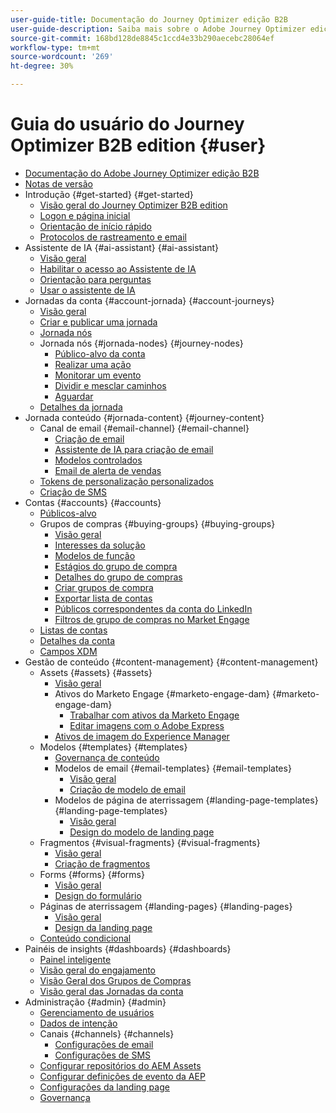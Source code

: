 ```yaml
---
user-guide-title: Documentação do Journey Optimizer edição B2B
user-guide-description: Saiba mais sobre o Adobe Journey Optimizer edição B2B e como você pode usá-lo para orquestrar jornadas de conta e de grupo de compra usando a IA gerativa integrada e a automação líder do setor.
source-git-commit: 168bd128de8845c1ccd4e33b290aecebc28064ef
workflow-type: tm+mt
source-wordcount: '269'
ht-degree: 30%

---
```



# Guia do usuário do Journey Optimizer B2B edition {#user}

+ [Documentação do Adobe Journey Optimizer edição B2B](guide-overview.md)
+ [Notas de versão](./release-notes/release-notes.md)
+ Introdução {#get-started} {#get-started}
   + [Visão geral do Journey Optimizer B2B edition](about-journey-optimizer-b2b-edition.md)
   + [Logon e página inicial](home-page.md)
   + [Orientação de início rápido](./start/get-started.md)
   + [Protocolos de rastreamento e email](./start/email-protocols.md)
+ Assistente de IA {#ai-assistant} {#ai-assistant}
   + [Visão geral](./ai-assistant/ai-assistant-overview.md)
   + [Habilitar o acesso ao Assistente de IA](./ai-assistant/enable-ai-assistant-access.md)
   + [Orientação para perguntas](./ai-assistant/question-guidance.md)
   + [Usar o assistente de IA](./ai-assistant/use-ai-assistant.md)
+ Jornadas da conta {#account-jornada} {#account-journeys}
   + [Visão geral](./journeys/journey-overview.md)
   + [Criar e publicar uma jornada](./journeys/create-publish-journey.md)
   + [Jornada nós](./journeys/journey-nodes.md)
   + Jornada nós {#jornada-nodes} {#journey-nodes}
      + [Público-alvo da conta](./journeys/account-audience-nodes.md)
      + [Realizar uma ação](./journeys/action-nodes.md)
      + [Monitorar um evento](./journeys/listen-for-event-nodes.md)
      + [Dividir e mesclar caminhos](./journeys/split-merge-paths-nodes.md)
      + [Aguardar](./journeys/wait-nodes.md)
   + [Detalhes da jornada](./journeys/journey-details.md)
+ Jornada conteúdo {#jornada-content} {#journey-content}
   + Canal de email {#email-channel} {#email-channel}
      + [Criação de email](./content/email-authoring.md)
      + [Assistente de IA para criação de email](./content/ai-assistant-emails.md)
      + [Modelos controlados](./content/email-authoring-governance.md)
      + [Email de alerta de vendas](./content/sales-alert-email.md)
   + [Tokens de personalização personalizados](./content/personalization-my-tokens.md)
   + [Criação de SMS](./content/sms-authoring.md)
+ Contas {#accounts} {#accounts}
   + [Públicos-alvo](./audiences/account-audience-overview.md)
   + Grupos de compras {#buying-groups} {#buying-groups}
      + [Visão geral](./buying-groups/buying-groups-overview.md)
      + [Interesses da solução](./buying-groups/solution-interests.md)
      + [Modelos de função](./buying-groups/buying-groups-role-templates.md)
      + [Estágios do grupo de compra](./buying-groups/buying-group-stages.md)
      + [Detalhes do grupo de compras](./buying-groups/buying-group-details.md)
      + [Criar grupos de compra](./buying-groups/buying-groups-create.md)
      + [Exportar lista de contas](./audiences/account-list-export.md)
      + [Públicos correspondentes da conta do LinkedIn](./data/linkedin-account-matched-audiences.md)
      + [Filtros de grupo de compras no Market Engage](./buying-groups/marketo-engage-smart-list-buying-group-filters.md)
   + [Listas de contas](./accounts/account-lists.md)
   + [Detalhes da conta](./accounts/account-details.md)
   + [Campos XDM](./data/field-mapping.md)
+ Gestão de conteúdo {#content-management} {#content-management}
   + Assets {#assets} {#assets}
      + [Visão geral](./content/assets-overview.md)
      + Ativos do Marketo Engage {#marketo-engage-dam} {#marketo-engage-dam}
         + [Trabalhar com ativos da Marketo Engage](./content/marketo-engage-design-studio.md)
         + [Editar imagens com o Adobe Express](./content/image-edit-adobe-express.md)
      + [Ativos de imagem do Experience Manager](./content/aem-assets.md)
   + Modelos {#templates} {#templates}
      + [Governança de conteúdo](./content/template-content-governance.md)
      + Modelos de email {#email-templates} {#email-templates}
         + [Visão geral](./content/email-templates.md)
         + [Criação de modelo de email](./content/email-template-authoring.md)
      + Modelos de página de aterrissagem {#landing-page-templates} {#landing-page-templates}
         + [Visão geral](./content/landing-page-templates.md)
         + [Design do modelo de landing page](./content/landing-page-template-design.md)
   + Fragmentos {#visual-fragments} {#visual-fragments}
      + [Visão geral](./content/fragments.md)
      + [Criação de fragmentos](./content/fragment-authoring.md)
   + Forms {#forms} {#forms}
      + [Visão geral](./content/forms.md)
      + [Design do formulário](./content/form-design.md)
   + Páginas de aterrissagem {#landing-pages} {#landing-pages}
      + [Visão geral](./content/landing-pages.md)
      + [Design da landing page](./content/landing-page-design.md)
   + [Conteúdo condicional](./content/conditional-content.md)
+ Painéis de insights {#dashboards} {#dashboards}
   + [Painel inteligente](./dashboards/intelligent-dashboard.md)
   + [Visão geral do engajamento](./dashboards/engagement-dashboard.md)
   + [Visão Geral dos Grupos de Compras](./dashboards/buying-groups-dashboard.md)
   + [Visão geral das Jornadas da conta](./dashboards/journeys-dashboard.md)
+ Administração {#admin} {#admin}
   + [Gerenciamento de usuários](./admin/user-management.md)
   + [Dados de intenção](./admin/intent-data.md)
   + Canais {#channels} {#channels}
      + [Configurações de email](./admin/configure-channels-emails.md)
      + [Configurações de SMS](./admin/configure-channels-sms.md)
   + [Configurar repositórios do AEM Assets](./admin/configure-aem-repositories.md)
   + [Configurar definições de evento da AEP](./admin/configure-aep-events.md)
   + [Configurações da landing page](./admin/landing-page-settings.md)
   + [Governança](./admin/governance.md)
